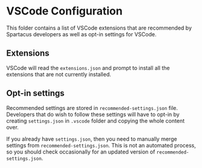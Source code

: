 # VSCode Configuration

This folder contains a list of VSCode extensions that are recommended by Spartacus developers as well as opt-in settings for VSCode.

## Extensions

VSCode will read the `extensions.json` and prompt to install all the extensions that are not currently installed.

## Opt-in settings

Recommended settings are stored in `recommended-settings.json` file. Developers that do wish to follow these settings will have to opt-in by creating `settings.json` in `.vscode` folder and copying the whole content over.

If you already have `settings.json`, then you need to manually merge settings from `recommended-settings.json`. This is not an automated process, so you should check occasionally for an updated version of `recommended-settings.json`.
